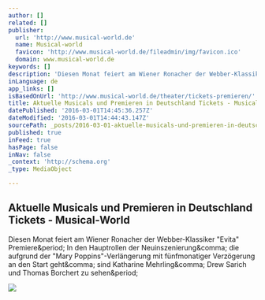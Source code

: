 ```yaml
---
author: []
related: []
publisher:
  url: 'http://www.musical-world.de'
  name: Musical-world
  favicon: 'http://www.musical-world.de/fileadmin/img/favicon.ico'
  domain: www.musical-world.de
keywords: []
description: 'Diesen Monat feiert am Wiener Ronacher der Webber-Klassiker "Evita" Premiere. In den Hauptrollen der Neuinszenierung, die aufgrund der "Mary Poppins"-Verlängerung mit fünfmonatiger Verzögerung an den Start geht, sind Katharine Mehrling, Drew Sarich und Thomas Borchert zu sehen.'
inLanguage: de
app_links: []
isBasedOnUrl: 'http://www.musical-world.de/theater/tickets-premieren/'
title: Aktuelle Musicals und Premieren in Deutschland Tickets - Musical-World
datePublished: '2016-03-01T14:45:36.257Z'
dateModified: '2016-03-01T14:44:43.147Z'
sourcePath: _posts/2016-03-01-aktuelle-musicals-und-premieren-in-deutschland-tickets-mus.md
published: true
inFeed: true
hasPage: false
inNav: false
_context: 'http://schema.org'
_type: MediaObject

---
```

<article style=""><h1>Aktuelle Musicals und Premieren in Deutschland Tickets - Musical-World</h1><p>Diesen Monat feiert am Wiener Ronacher der Webber-Klassiker "Evita" Premiere&amp;period; In den Hauptrollen der Neuinszenierung&amp;comma; die aufgrund der "Mary Poppins"-Verlängerung mit fünfmonatiger Verzögerung an den Start geht&amp;comma; sind Katharine Mehrling&amp;comma; Drew Sarich und Thomas Borchert zu sehen&amp;period;</p><img src="http://www.musical-world.de/typo3temp/pics/Aladdin_Kopf_HH2_01_f808f51ba0.jpg" /></article>